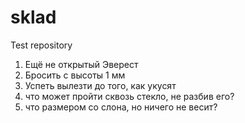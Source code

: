 # sklad
Test repository
1. Ещё не открытый Эверест
2. Бросить с высоты 1 мм
3. Успеть вылезти до того, как укусят
4. что может пройти сквозь стекло, не разбив его?
5. что размером со слона, но ничего не весит?
